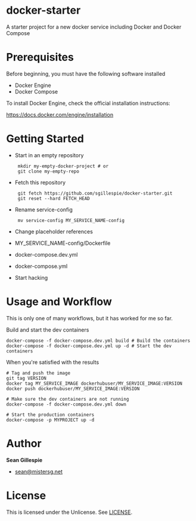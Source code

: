 # docker-starter
A starter project for a new docker service including Docker and Docker Compose

# Prerequisites
Before beginning, you must have the following software installed
 * Docker Engine
 * Docker Compose

To install Docker Engine, check the official installation instructions:

https://docs.docker.com/engine/installation

# Getting Started
 * Start in an empty repository
 
        mkdir my-empty-docker-project # or
        git clone my-empty-repo

 * Fetch this repository

        git fetch https://github.com/sgillespie/docker-starter.git 
        git reset --hard FETCH_HEAD

 * Rename service-config

        mv service-config MY_SERVICE_NAME-config
    
 * Change placeholder references
  * MY_SERVICE_NAME-config/Dockerfile
  * docker-compose.dev.yml
  * docker-compose.yml
 * Start hacking

# Usage and Workflow
This is only one of many workflows, but it has worked for me so far.

Build and start the dev containers

    docker-compose -f docker-compose.dev.yml build # Build the containers
    docker-compose -f docker-compose.dev.yml up -d # Start the dev containers
    
When you're satisfied with the results

    # Tag and push the image
    git tag VERSION
    docker tag MY_SERVICE_IMAGE dockerhubuser/MY_SERVICE_IMAGE:VERSION
    docker push dockerhubuser/MY_SERVICE_IMAGE:VERSION

    # Make sure the dev containers are not running
    docker-compose -f docker-compose.dev.yml down

    # Start the production containers
    docker-compose -p MYPROJECT up -d
    
# Author
**Sean Gillespie**
 * [sean@mistersg.net](sean@mistersg.net)
 
# License
This is licensed under the Unlicense. See [LICENSE](LICENSE).
